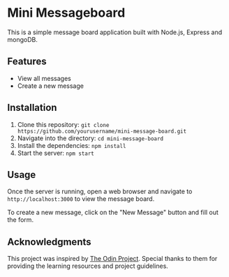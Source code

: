 # Mini Messageboard

This is a simple message board application built with Node.js, Express and mongoDB.

## Features

- View all messages
- Create a new message

## Installation

1. Clone this repository: `git clone https://github.com/yourusername/mini-message-board.git`
2. Navigate into the directory: `cd mini-message-board`
3. Install the dependencies: `npm install`
4. Start the server: `npm start`

## Usage

Once the server is running, open a web browser and navigate to `http://localhost:3000` to view the message board.

To create a new message, click on the "New Message" button and fill out the form.

## Acknowledgments

This project was inspired by [The Odin Project](https://www.theodinproject.com/). Special thanks to them for providing the learning resources and project guidelines.
